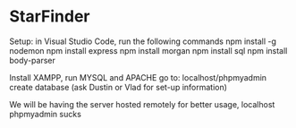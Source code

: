 # StarFinder
Setup:
in Visual Studio Code, run the following commands 
npm install -g nodemon
npm install express
npm install morgan
npm install sql
npm install body-parser

Install XAMPP, run MYSQL and APACHE
go to: localhost/phpmyadmin
create database (ask Dustin or Vlad for set-up information)

We will be having the server hosted remotely for better usage, localhost phpmyadmin 
sucks 

